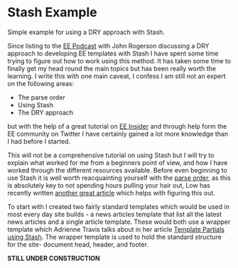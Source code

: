 Stash Example
=============

Simple example for using a DRY approach with Stash.

Since listing to the [EE Podcast](http://ee-podcast.com/episodes/dry-techniques-with-ee) with John Rogerson discussing a DRY approach to developing EE templates with Stash I have spent some time trying to figure out how to work using this method. It has taken some time to finally get my head round the main topics but has been really worth the learning. I write this with one main caveat, I confess I am still not an expert on the following areas:

* The parse order
* Using Stash
* The DRY approach

but with the help of a great tutorial on [EE Insider](http://eeinsider.com/articles/template-partials-using-stash/) and through help form the EE community on Twitter I have certainly gained a lot more knowledge than I had before I started.

This will not be a comprehensive tutorial on using Stash but I will try to explain what worked for me from a beginners point of view, and how I have worked through the different resources available. Before even beginning to use Stash it is well worth reacquainting yourself with the [parse order](http://loweblog.com/downloads/ee-parse-order.pdf), as this is absolutely key to not spending hours pulling your hair out, Low has recently written [another great article](http://gotolow.com/blog/parse-order-and-low-variables) which helps with figuring this out.

To start with I created two fairly standard templates which would be used in most every day site builds - a news articles template that list all the latest news articles and a single article template. These would both use a wrapper template which Adrienne Travis talks about in her article [Template Partials using Stash](http://eeinsider.com/articles/template-partials-using-stash). The wrapper template is used to hold the standard structure for the site- document head, header, and footer.

**STILL UNDER CONSTRUCTION**